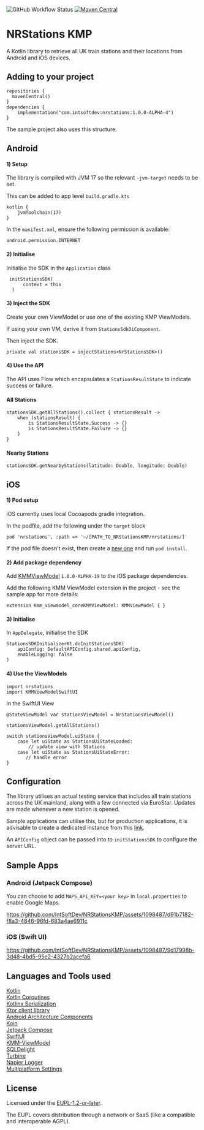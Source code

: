 ![GitHub Workflow Status](https://img.shields.io/github/actions/workflow/status/IntSoftDev/NRStationsKMP/NRStations-Android.yml)
[![Maven Central](https://img.shields.io/maven-central/v/com.intsoftdev/nrstations?label=Maven%20Central)](https://search.maven.org/artifact/com.intsoftdev/nrstations)

# NRStations KMP

A Kotlin library to retrieve all UK train stations and their locations from Android and iOS devices.

## Adding to your project
```
repositories {
  mavenCentral()
}
dependencies {
    implementation("com.intsoftdev:nrstations:1.0.0-ALPHA-4")
}
```

The sample project also uses this structure.

## Android

#### 1) Setup

The library is compiled with JVM 17 so the relevant `-jvm-target` needs to be set.

This can be added to app level `build.gradle.kts`

```
kotlin {
    jvmToolchain(17)
}
```

In the `manifest.xml`, ensure the following permission is available:

`android.permission.INTERNET`

#### 2) Initialise

Initialise the SDK in the `Application` class

```
 initStationsSDK(
      context = this
  )
```

#### 3) Inject the SDK

Create your own ViewModel or use one of the existing KMP ViewModels.

If using your own VM, derive it from `StationsSdkDiComponent`.

Then inject the SDK.

```
private val stationsSDK = injectStations<NrStationsSDK>()
```

#### 4) Use the API

The API uses Flow which encapsulates a `StationsResultState` to indicate success or failure.

#### All Stations

```
stationsSDK.getAllStations().collect { stationsResult ->
    when (stationsResult) {
        is StationsResultState.Success -> {}
        is StationsResultState.Failure -> {}
    }
}
```

#### Nearby Stations

```
stationsSDK.getNearbyStations(latitude: Double, longitude: Double)

```

## iOS

#### 1) Pod setup

iOS currently uses local Cocoapods gradle integration.

In the podfile, add the following under the `target` block

```
pod 'nrstations', :path => '~/[PATH_TO_NRStationsKMP/nrstations/]'
```

If the pod file doesn't exist, then create a [new one](https://github.com/touchlab/KaMPKit/blob/main/docs/IOS_PROJ_INTEGRATION.md#create-podfile)
and run `pod install`.

#### 2) Add package dependency

Add [KMMViewModel](https://github.com/rickclephas/KMM-ViewModel) `1.0.0-ALPHA-19` to the iOS package dependencies.

Add the following KMM ViewModel extension in the project - see the sample app for more details:

```
extension Kmm_viewmodel_coreKMMViewModel: KMMViewModel { }
```

#### 3) Initialise

In `AppDelegate`, initialise the SDK

```
StationsSDKInitializerKt.doInitStationsSDK(
    apiConfig: DefaultAPIConfig.shared.apiConfig,
    enableLogging: false
)
```
#### 4) Use the ViewModels

```
import nrstations
import KMMViewModelSwiftUI
```

In the SwiftUI View

```
@StateViewModel var stationsViewModel = NrStationsViewModel()

stationsViewModel.getAllStations()

switch stationsViewModel.uiState {
    case let uiState as StationsUiStateLoaded:
        // update view with Stations
    case let uiState as StationsUiStateError:
       // handle error
}
```

## Configuration

The library utilises an actual testing service that includes all train stations across the UK mainland, along with a few connected via EuroStar. Updates are made whenever a new station is opened.

Sample applications can utilise this, but for production applications, it is advisable to create a dedicated instance from this [link](https://github.com/azaka01/Huxley2).

An `APIConfig` object can be passed into to `initStationsSDK` to configure the server URL.

## Sample Apps

### Android (Jetpack Compose)

You can choose to add `MAPS_API_KEY=<your key>` in `local.properties` to enable Google Maps.

https://github.com/IntSoftDev/NRStationsKMP/assets/1098487/d91b7182-f8a3-4846-96fd-683a4ae6911c

### iOS (Swift UI)

https://github.com/IntSoftDev/NRStationsKMP/assets/1098487/9d17998b-3d48-4bd5-95e2-4327b2acefa6

## Languages and Tools used

[Kotlin](https://kotlinlang.org/)  
[Kotlin Coroutines](https://kotlinlang.org/docs/coroutines-overview.html)  
[Kotlinx Serialization](https://github.com/Kotlin/kotlinx.serialization)  
[Ktor client library](https://github.com/ktorio/ktor)  
[Android Architecture Components](https://developer.android.com/topic/libraries/architecture)  
[Koin](https://github.com/InsertKoinIO/koin)  
[Jetpack Compose](https://developer.android.com/jetpack/compose)  
[SwiftUI](https://developer.apple.com/documentation/swiftui)  
[KMM-ViewModel](https://kotlinlang.org/lp/mobile/static/kmm-viewmodel/)  
[SQLDelight](https://github.com/cashapp/sqldelight)  
[Turbine](https://github.com/cashapp/turbine)  
[Napier Logger](https://github.com/AAkira/Napier)  
[Multiplatform Settings](https://github.com/russhwolf/multiplatform-settings)  

## License

Licensed under the [EUPL-1.2-or-later](https://joinup.ec.europa.eu/collection/eupl/introduction-eupl-licence).

The EUPL covers distribution through a network or SaaS (like a compatible and interoperable AGPL).
